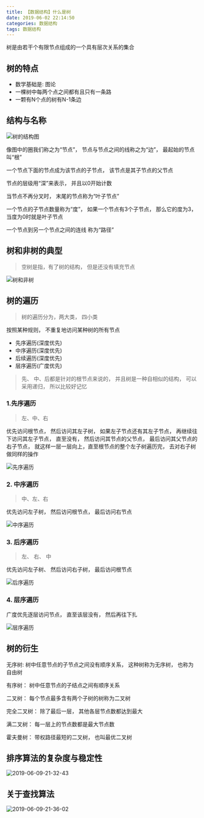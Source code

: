 ```yaml
---
title: 【数据结构】什么是树
date: 2019-06-02 22:14:50
categories: 数据结构
tags: 数据结构
---
```


树是由若干个有限节点组成的一个具有层次关系的集合

## 树的特点

* 数学基础是: 图论
* 一棵树中每两个点之间都有且只有一条路
* 一颗有N个点的树有N-1条边

## 结构与名称
![树的结构图](http://img.nixiaolei.com/structure-tree.png)

像图中的圈我们称之为“节点”， 节点与节点之间的线称之为“边”， 最起始的节点叫“根”

一个节点下面的节点成为该节点的子节点， 该节点是其子节点的父节点

节点的层级用“深”来表示， 并且以0开始计数

当节点不再分叉时， 末尾的节点称为“叶子节点”

一个节点的子节点数量称为“度”， 如果一个节点有3个子节点， 那么它的度为3， 当度为0时就是叶子节点

一个节点到另一个节点之间的连线 称为“路径”


## 树和非树的典型
> 空树是指，有了树的结构， 但是还没有填充节点


![树和非树](http://img.nixiaolei.com/treeAndNoTree.png)

## 树的遍历
> 树的遍历分为，两大类， 四小类

按照某种规则， 不重复地访问某种树的所有节点

* 先序遍历(深度优先)
* 中序遍历(深度优先)
* 后续遍历(深度优先)
* 层序遍历(广度优先)

> 先、 中、后都是针对的根节点来说的， 并且树是一种自相似的结构， 可以采用递归， 所以比较好记忆

### 1.先序遍历
> 左、中、右

优先访问根节点， 然后访问其左子树， 如果左子节点还有其左子节点， 再继续往下访问其左子节点， 直至没有， 然后访问其节点的父节点， 最后访问其父节点的右子节点， 就这样一层一层向上，直至根节点的整个左子树遍历完， 去对右子树做同样的操作



![先序遍历](http://img.nixiaolei.com/tree-first-order.png)


### 2. 中序遍历
> 中、左、右

优先访问左子树， 然后访问根节点，  最后访问右节点

![中序遍历](http://img.nixiaolei.com/tree-zhong-order.png)



### 3. 后序遍历

> 左、 右、 中

优先访问左子树、 然后访问右子树， 最后访问根节点

![后序遍历](http://img.nixiaolei.com/tree-after-order.png)


### 4. 层序遍历
广度优先逐层访问节点， 直至该层没有， 然后再往下扎

![层序遍历](http://img.nixiaolei.com/cengxu.png)



## 树的衍生

无序树: 树中任意节点的子节点之间没有顺序关系， 这种树称为无序树， 也称为自由树

有序树： 树中任意节点的子结点之间有顺序关系

二叉树： 每个节点最多含有两个子树的树称为二叉树

完全二叉树： 除了最后一层， 其他各层节点数都达到最大

满二叉树： 每一层上的节点数都是最大节点数

霍夫曼树： 带权路径最短的二叉树， 也叫最优二叉树

## 排序算法的复杂度与稳定性

![2019-06-09-21-32-43](http://img.nixiaolei.com/2019-06-09-21-32-43.png)

## 关于查找算法
![2019-06-09-21-36-02](http://img.nixiaolei.com/2019-06-09-21-36-02.png) 



